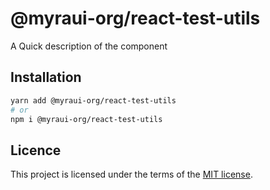 # @myraui-org/react-test-utils

A Quick description of the component

## Installation

```sh
yarn add @myraui-org/react-test-utils
# or
npm i @myraui-org/react-test-utils
```

## Licence

This project is licensed under the terms of the
[MIT license](https://github.com/myraui-org/myraui/blob/main/LICENSE).
